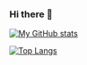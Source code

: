 ### Hi there 👋

<!--
**Chobaka78/Chobaka78** is a ✨ _special_ ✨ repository because its `README.md` (this file) appears on your GitHub profile.

Here are some ideas to get you started:

- 🔭 I’m currently working on Megaman Battle network 6 recreation using Java and Libgdx
- 📫 How to reach me: Email: farooqiusman2001@gmail.com
- ⚡ Fun fact: I hate game development but I am pretty good at it

<!-- Thanks for the stuff below rooch (https://github.com/FerruccioSisti/) -->

[![My GitHub stats](https://github-readme-stats.vercel.app/api?username=Chobaka78&count_private=true&show_icons=true&include_all_commits=true&theme=merko)](https://github.com/Chobaka78/github-readme-stats)

[![Top Langs](https://github-readme-stats.vercel.app/api/top-langs/?username=Chobaka78&layout=compact&theme=merko)](https://github.com/Chobaka78/github-readme-stats)
